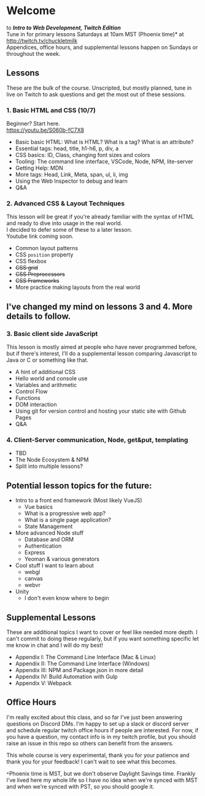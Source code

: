 # Welcome
to ***Intro to Web Development, Twitch Edition***  
Tune in for primary lessons Saturdays at 10am MST (Phoenix time)* at http://twitch.tv/chuckletmilk  
Appendices, office hours, and supplemental lessons happen on Sundays or throughout the week.

## Lessons
These are the bulk of the course. Unscripted, but mostly planned, tune in live on Twitch to ask questions and get the most out of these sessions.

### 1. Basic HTML and CSS (10/7)  
Beginner? Start here.  
https://youtu.be/S060b-fC7X8  
  - Basic basic HTML: What is HTML? What is a tag? What is an attribute?
  - Essential tags: head, title, h1-h6, p, div, a
  - CSS basics: ID, Class, changing font sizes and colors
  - Tooling: The command line interface, VSCode, Node, NPM, lite-server
  - Getting Help: MDN
  - More tags: Head, Link, Meta, span, ul, li, img
  - Using the Web Inspector to debug and learn
  - Q&A  
### 2. Advanced CSS & Layout Techniques
This lesson will be great if you're already familiar with the syntax of HTML and ready to dive into usage in the real world.  
I decided to defer some of these to a later lesson.  
Youtube link coming soon.
  - Common layout patterns
  - CSS `position` property
  - CSS flexbox
  - ~~CSS grid~~
  - ~~CSS Preprocessors~~
  - ~~CSS Frameworks~~
  - More practice making layouts from the real world

## I've changed my mind on lessons 3 and 4. More details to follow.
### 3. Basic client side JavaScript
This lesson is mostly aimed at people who have never programmed before, but if there's interest, I'll do a supplemental lesson comparing Javascript to Java or C or something like that.
  - A hint of additional CSS
  - Hello world and console use
  - Variables and arithmetic
  - Control Flow
  - Functions
  - DOM interaction
  - Using git for version control and hosting your static site with Github Pages
  - Q&A  
### 4. Client-Server communication, Node, get&put, templating
  - TBD
  - The Node Ecosystem & NPM
  - Split into multiple lessons?

## Potential lesson topics for the future:
 - Intro to a front end framework (Most likely VueJS)
    - Vue basics
    - What is a progressive web app?
    - What is a single page application?
    - State Management
 - More advanced Node stuff
    - Database and ORM
    - Authentication
    - Express
    - Yeoman & various generators
 - Cool stuff I want to learn about
    - webgl
    - canvas
    - webvr
 - Unity
    - I don't even know where to begin

## Supplemental Lessons
These are additional topics I want to cover or feel like needed more depth. I can't commit to doing these regularly, but if you want something specific let me know in chat and I will do my best!
 - Appendix I: The Command Line Interface (Mac & Linux)
 - Appendix II: The Command Line Interface (Windows)
 - Appendix III: NPM and Package.json in more detail
 - Appendix IV: Build Automation with Gulp
 - Appendix V: Webpack
 
 ## Office Hours
 I'm really excited about this class, and so far I've just been answering questions on Discord DMs. I'm happy to set up a slack or discord server and schedule regular twitch office hours if people are interested. For now, if you have a question, my contact info is in my twitch profile, but you should raise an issue in this repo so others can benefit from the answers.
 
 This whole course is very experimental, thank you for your patience and thank you for your feedback! I can't wait to see what this becomes.

`*`Phoenix time is MST, but we don't observe Daylight Savings time. Frankly I've lived here my whole life so I have no idea when we're synced with MST and when we're synced with PST, so you should google it.
